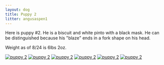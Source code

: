 ```yaml
---
layout: dog
title: Puppy 2
litter: angusaspen1
---
```


Here is puppy #2. He is a biscuit and white pinto with a black mask. He can be distinguished because his "blaze" ends in a fork shape on his head.

Weight as of 8/24 is 6lbs 2oz.

[![puppy 2](http://farm4.staticflickr.com/3903/14984501922_9c65be5769_z_d.jpg)](https://www.flickr.com/photos/126812864@N04/14984501922/in/set-72157646670523892)
[![puppy 2](http://farm6.staticflickr.com/5576/14798369537_ed87029b92_z_d.jpg)](https://www.flickr.com/photos/126812864@N04/14798369537/in/set-72157646670523892)
[![puppy 2](http://farm6.staticflickr.com/5577/14981803111_8aecb19511_z_d.jpg)](https://www.flickr.com/photos/126812864@N04/14981803111/in/set-72157646670523892)
[![puppy 2](http://farm6.staticflickr.com/5588/14798225240_df8ca14dc2_z_d.jpg)](https://www.flickr.com/photos/126812864@N04/14798225240/in/set-72157646670523892)
[![puppy 2](http://farm4.staticflickr.com/3874/14984877505_79bf913dfe_z_d.jpg)](https://www.flickr.com/photos/126812864@N04/14984877505/in/set-72157646670523892)
[![puppy 2](http://farm6.staticflickr.com/5568/14798263628_08990e960b_z_d.jpg)](https://www.flickr.com/photos/126812864@N04/14798263628/in/set-72157646670523892)
